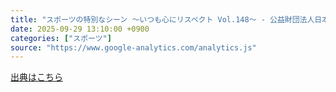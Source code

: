 ```yaml
---
title: "スポーツの特別なシーン ～いつも心にリスペクト Vol.148～ - 公益財団法人日本サッカー協会"
date: 2025-09-29 13:10:00 +0900
categories: ["スポーツ"]
source: "https://www.google-analytics.com/analytics.js"
---
```


[出典はこちら](https://www.google-analytics.com/analytics.js)
